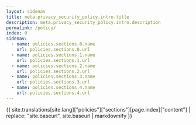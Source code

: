 ```yaml
---
layout: sidenav
title: meta.privacy_security_policy.intro.title
description: meta.privacy_security_policy.intro.description
permalink: /policy/
index: 0
sidenav:  
  - name: policies.sections.0.name
    url: policies.sections.0.url
  - name: policies.sections.1.name
    url: policies.sections.1.url
  - name: policies.sections.2.name
    url: policies.sections.2.url
  - name: policies.sections.3.name
    url: policies.sections.3.url
  - name: policies.sections.4.name
    url: policies.sections.4.url
---
```


{{ site.translations[site.lang]["policies"]["sections"][page.index]["content"] | replace: "site.baseurl", site.baseurl | markdownify }}
